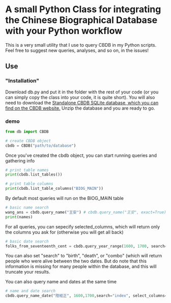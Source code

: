 # A small Python Class for integrating the Chinese Biographical Database with your Python workflow
This is a very small utility that I use to query CBDB in my Python scripts. Feel free to suggest new queries, analyses, and so on, in the issues!

## Use
### "Installation"
Download db.py and put it in the folder with the rest of your code (or you can simply copy the class into your code, it is quite short). You will also need to download the [Standalone CBDB SQLite database, which you can find on the CBDB website.](https://projects.iq.harvard.edu/cbdb/download-cbdb-standalone-database) Unzip the database and you are ready to go.

### demo
```python
from db import CBDB

# create CBDB object
cbdb = CBDB("path/to/database")
```
Once you've created the cbdb object, you can start running queries and gathering info

```python
# print table names
print(cbdb.list_tables())

# print table columns
print(cbdb.list_table_columns("BIOG_MAIN"))
```
By default most queries will run on the BIOG_MAIN table

```python
# basic name search
wang_ans = cbdb.query_name("王安") # cbdb.query_name("王安", exact=True) will match 王安 exactly
print(names)
```
For all queries, you can sepecify selected_columns, which will return only the columns you ask for (otherwise you will get all back)


```python
# basic date search
folks_from_seventeenth_cent = cbdb.query_year_range(1600, 1700, search="index", select_columns=["c_name_chn", "c_index_year"])
```
You can also set "search" to "birth", "death", or "combo" (which will return people who were alive between the two dates. But do note that this information is missing for many people within the database, and this will truncate your results.


You can also query name and dates at the same time
```python
# name and date search
cbdb.query_name_date("陸經正", 1600,1700,search="index", select_columns=["c_name_chn","c_index_year"]))
```
